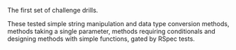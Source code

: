 The first set of challenge drills.

These tested simple string manipulation and data type conversion methods, 
methods taking a single parameter, methods requiring conditionals and
designing methods with simple functions, gated by RSpec tests.
